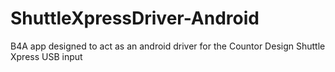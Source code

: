 # ShuttleXpressDriver-Android
B4A app designed to act as an android driver for the Countor Design Shuttle Xpress USB input

